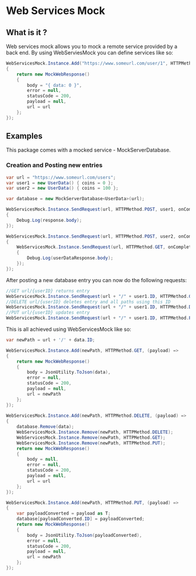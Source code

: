 # Web Services Mock

## What is it ?
Web services mock allows you to mock a remote service provided by a back end. By using WebServiesMock you can define services like so:

```c#
WebServicesMock.Instance.Add("https://www.someurl.com/user/1", HTTPMethod.GET, (payload) =>
{
	return new MockWebResponse()
	{
		body = "{ data: 0 }",
		error = null,
		statusCode = 200,
		payload = null,
		url = url
	};
});
```

## Examples
This package comes with a mocked service - MockServerDatabase.

### Creation and Posting new entries
```c#
var url = "https://www.someurl.com/users";
var user1 = new UserData() { coins = 0 };
var user2 = new UserData() { coins = 100 };

var database = new MockServerDatabase<UserData>(url);

WebServicesMock.Instance.SendRequest(url, HTTPMethod.POST, user1, onComplete: (MockWebResponse response) =>
{
	Debug.Log(response.body);
});

WebServicesMock.Instance.SendRequest(url, HTTPMethod.POST, user2, onComplete: (response) =>
{
	WebServicesMock.Instance.SendRequest(url, HTTPMethod.GET, onComplete: (MockWebResponse userDataResponse) =>
	{
		Debug.Log(userDataResponse.body);
	});
});
```

After posting a new database entry you can now do the following requests:

```c#
//GET url/{userID} returns entry
WebServicesMock.Instance.SendRequest(url + "/" + user1.ID, HTTPMethod.GET, onComplete: (payload) => { Debug.Log(payload.body); });
//DELETE url/{userID} deletes entry and all paths using this ID
WebServicesMock.Instance.SendRequest(url + "/" + user1.ID, HTTPMethod.DELETE, onComplete: (payload) => { Debug.Log(payload.body); });
//PUT url/{userID} updates entry
WebServicesMock.Instance.SendRequest(url + "/" + user1.ID, HTTPMethod.PUT, onComplete: (payload) => { Debug.Log(payload.body); });
```

This is all achieved using WebServicesMock like so:

```c#
var newPath = url + '/' + data.ID;

WebServicesMock.Instance.Add(newPath, HTTPMethod.GET, (payload) =>
{
	return new MockWebResponse()
	{
		body = JsonUtility.ToJson(data),
		error = null,
		statusCode = 200,
		payload = null,
		url = newPath
	};
});
			
WebServicesMock.Instance.Add(newPath, HTTPMethod.DELETE, (payload) =>
{
	database.Remove(data);
	WebServicesMock.Instance.Remove(newPath, HTTPMethod.DELETE);
	WebServicesMock.Instance.Remove(newPath, HTTPMethod.GET);
	WebServicesMock.Instance.Remove(newPath, HTTPMethod.PUT);
	return new MockWebResponse()
	{
		body = null,
		error = null,
		statusCode = 200,
		payload = null,
		url = url
	};
});

WebServicesMock.Instance.Add(newPath, HTTPMethod.PUT, (payload) =>
{
	var payloadConverted = payload as T;
	database[payloadConverted.ID] = payloadConverted;
	return new MockWebResponse()
	{
		body = JsonUtility.ToJson(payloadConverted),
		error = null,
		statusCode = 200,
		payload = null,
		url = newPath
	};
});
```
